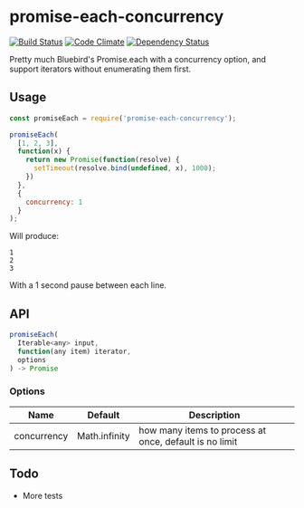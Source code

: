 # promise-each-concurrency
[![Build Status](https://travis-ci.org/leahciMic/promise-each-concurrency.svg?branch=master)](https://travis-ci.org/leahciMic/promise-each-concurrency)
[![Code Climate](https://codeclimate.com/github/leahciMic/promise-each-concurrency/badges/gpa.svg)](https://codeclimate.com/github/leahciMic/promise-each-concurrency)
[![Dependency Status](https://www.versioneye.com/user/projects/5770e219671894003644917f/badge.svg?style=flat)](https://www.versioneye.com/user/projects/5770e219671894003644917f)

Pretty much Bluebird's Promise.each with a concurrency option, and support iterators without enumerating them first.

## Usage

```js
const promiseEach = require('promise-each-concurrency');

promiseEach(
  [1, 2, 3],
  function(x) {
    return new Promise(function(resolve) {
      setTimeout(resolve.bind(undefined, x), 1000);
    })
  },
  {
    concurrency: 1
  }
);
```

Will produce:
```
1
2
3
```

With a 1 second pause between each line.

## API

```js
promiseEach(
  Iterable<any> input,
  function(any item) iterator,
  options
) -> Promise
```

### Options

| Name        | Default       | Description                                            |
|-------------|---------------|--------------------------------------------------------|
| concurrency | Math.infinity | how many items to process at once, default is no limit |


## Todo

* More tests
